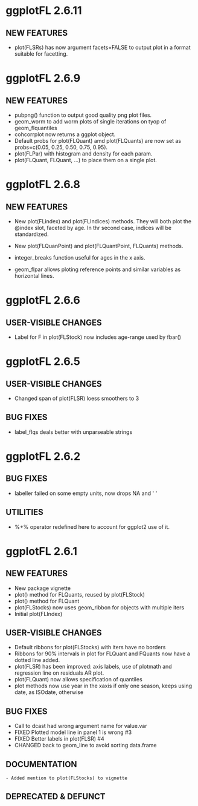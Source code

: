# ggplotFL 2.6.11

## NEW FEATURES

- plot(FLSRs) has now argument facets=FALSE to output plot in a format suitable
  for facetting.

# ggplotFL 2.6.9

## NEW FEATURES

- pubpng() function to output good quality png plot files.
- geom_worm to add worm plots of single iterations on tyop of geom_flquantiles
- cohcorrplot now returns a ggplot object.
- Default probs for plot(FLQuant) amd plot(FLQuants) are now set as
  probs=c(0.05, 0.25, 0.50, 0.75, 0.95).
- plot(FLPar) with histogram and density for each param.
- plot(FLQuant, FLQuant, ...) to place them on a single plot.

# ggplotFL 2.6.8

## NEW FEATURES

- New plot(FLindex) and plot(FLIndices) methods. They will both plot the @index
  slot, faceted by age. In thr second case, indices will be standardized.

- New plot(FLQuanPoint) and plot(FLQuantPoint, FLQuants) methods.

- integer_breaks function useful for ages in the x axis.

- geom_flpar allows ploting reference points and similar variables as horizontal
  lines.

# ggplotFL 2.6.6

## USER-VISIBLE CHANGES 
- Label for F in plot(FLStock) now includes age-range used by fbar()

# ggplotFL 2.6.5

## USER-VISIBLE CHANGES 
- Changed span of plot(FLSR) loess smoothers to 3

## BUG FIXES

- label_flqs deals better with unparseable strings

# ggplotFL 2.6.2

## BUG FIXES

- labeller failed on some empty units, now drops NA and ' '

## UTILITIES

- %+% operator redefined here to account for ggplot2 use of it.

# ggplotFL 2.6.1

## NEW FEATURES
- New package vignette
- plot() method for FLQuants, reused by plot(FLStock)
- plot() method for FLQuant
- plot(FLStocks) now uses geom_ribbon for objects with multiple iters
- Initial plot(FLIndex)

## USER-VISIBLE CHANGES 
- Default ribbons for plot(FLStocks) with iters have no borders
- Ribbons for 90% intervals in plot for FLQuant and FQuants now have a dotted line added.
- plot(FLSR) has been improved: axis labels, use of plotmath and regression line on residuals AR plot.
- plot(FLQuant) now allows specification of quantiles
- plot methods now use year in the xaxis if only one season, keeps using date, as ISOdate, otherwise

## BUG FIXES
- Call to dcast had wrong argument name for value.var
- FIXED Plotted model line in panel 1 is wrong #3
- FIXED Better labels in plot(FLSR) #4
- CHANGED back to geom_line to avoid sorting data.frame


## DOCUMENTATION
	- Added mention to plot(FLStocks) to vignette

## DEPRECATED & DEFUNCT
